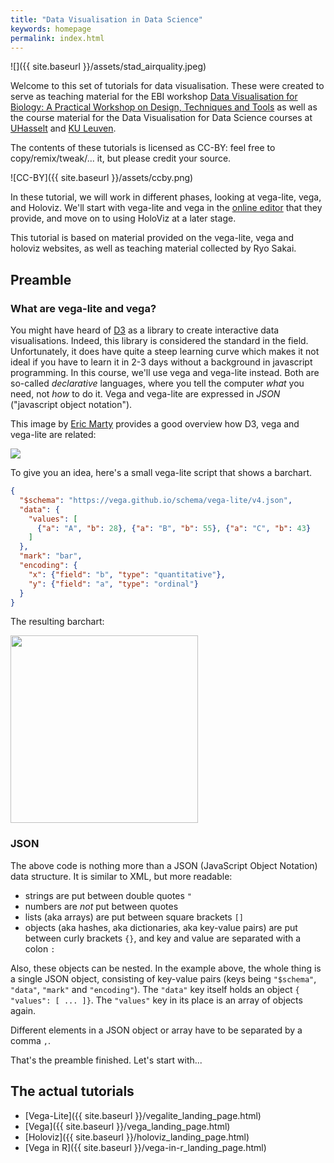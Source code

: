 ```yaml
---
title: "Data Visualisation in Data Science"
keywords: homepage
permalink: index.html
---
```

![]({{ site.baseurl }}/assets/stad_airquality.jpeg)

Welcome to this set of tutorials for data visualisation. These were created to serve as teaching material for the EBI workshop [Data Visualisation for Biology: A Practical Workshop on Design, Techniques and Tools](https://www.ebi.ac.uk/training/events/2020/data-visualisation-biology-practical-workshop-design-techniques-and-tools-1) as well as the course material for the Data Visualisation for Data Science courses at [UHasselt](https://www.uhasselt.be/studiegids?n=4&a=2019&i=4142) and [KU Leuven](https://onderwijsaanbod.kuleuven.be/syllabi/e/G0R72AE.htm#activetab=doelstellingen_idm480336).

The contents of these tutorials is licensed as CC-BY: feel free to copy/remix/tweak/... it, but please credit your source.

![CC-BY]({{ site.baseurl }}/assets/ccby.png)

In these tutorial, we will work in different phases, looking at vega-lite, vega, and Holoviz. We'll start with vega-lite and vega in the [online editor](https://vega.github.io/editor/) that they provide, and move on to using HoloViz at a later stage.

This tutorial is based on material provided on the vega-lite, vega and holoviz websites, as well as teaching material collected by Ryo Sakai.

## Preamble
### What are vega-lite and vega?
You might have heard of [D3](http://d3js.org) as a library to create interactive data visualisations. Indeed, this library is considered the standard in the field. Unfortunately, it does have quite a steep learning curve which makes it not ideal if you have to learn it in 2-3 days without a background in javascript programming. In this course, we'll use vega and vega-lite instead. Both are so-called _declarative_ languages, where you tell the computer _what_ you need, not _how_ to do it. Vega and vega-lite are expressed in _JSON_ ("javascript object notation").

This image by [Eric Marty](https://blog.ericmarty.com/the-d3-/-vega-stack) provides a good overview how D3, vega and vega-lite are related:

<img src="{{ site.baseurl }}/assets/d3-vega-vegalite-stack.png" />

To give you an idea, here's a small vega-lite script that shows a barchart.

```json
{
  "$schema": "https://vega.github.io/schema/vega-lite/v4.json",
  "data": {
    "values": [
      {"a": "A", "b": 28}, {"a": "B", "b": 55}, {"a": "C", "b": 43}
    ]
  },
  "mark": "bar",
  "encoding": {
    "x": {"field": "b", "type": "quantitative"},
    "y": {"field": "a", "type": "ordinal"}
  }
}
```

The resulting barchart:

<img src="{{ site.baseurl }}/assets/vegalite-barchart.png" width="300px"/>

### JSON
The above code is nothing more than a JSON (JavaScript Object Notation) data structure. It is similar to XML, but more readable:

- strings are put between double quotes `"`
- numbers are _not_ put between quotes
- lists (aka arrays) are put between square brackets `[]`
- objects (aka hashes, aka dictionaries, aka key-value pairs) are put between curly brackets `{}`, and key and value are separated with a colon `:`

Also, these objects can be nested. In the example above, the whole thing is a single JSON object, consisting of key-value pairs (keys being `"$schema"`, `"data"`, `"mark"` and `"encoding"`). The `"data"` key itself holds an object `{ "values": [ ... ]}`. The `"values"` key in its place is an array of objects again.

Different elements in a JSON object or array have to be separated by a comma `,`.

That's the preamble finished. Let's start with...

## The actual tutorials

* [Vega-Lite]({{ site.baseurl }}/vegalite_landing_page.html)
* [Vega]({{ site.baseurl }}/vega_landing_page.html)
* [Holoviz]({{ site.baseurl }}/holoviz_landing_page.html)
* [Vega in R]({{ site.baseurl }}/vega-in-r_landing_page.html)
